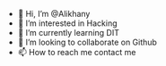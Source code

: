 - 👋 Hi, I’m @Alikhany
- 👀 I’m interested in Hacking
- 🌱 I’m currently learning DIT
- 💞️ I’m looking to collaborate on Github
- 📫 How to reach me contact me 
<!---
Alikhany/Alikhany is a ✨ special ✨ repository because its `README.md` (this file) appears on your GitHub profile.
You can click the Preview link to take a look at your changes.
--->
